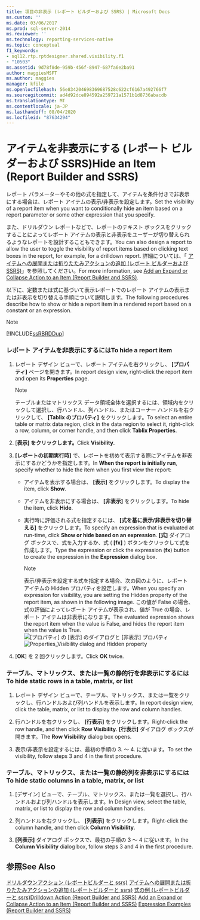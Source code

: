 ```yaml
---
title: 項目の非表示 (レポート ビルダーおよび SSRS) | Microsoft Docs
ms.custom: ''
ms.date: 03/06/2017
ms.prod: sql-server-2014
ms.reviewer: ''
ms.technology: reporting-services-native
ms.topic: conceptual
f1_keywords:
- sql12.rtp.rptdesigner.shared.visibility.f1
- "10503"
ms.assetid: 9d78f8de-959b-456f-8947-687fa6e2ba91
author: maggiesMSFT
ms.author: maggies
manager: kfile
ms.openlocfilehash: 56e834204698369687528c622cf6167a492766f7
ms.sourcegitcommit: ad4d92dce894592a259721a1571b1d8736abacdb
ms.translationtype: MT
ms.contentlocale: ja-JP
ms.lasthandoff: 08/04/2020
ms.locfileid: "87634294"
---
```

# <a name="hide-an-item-report-builder-and-ssrs"></a><span data-ttu-id="af048-102">アイテムを非表示にする (レポート ビルダーおよび SSRS)</span><span class="sxs-lookup"><span data-stu-id="af048-102">Hide an Item (Report Builder and SSRS)</span></span>
  <span data-ttu-id="af048-103">レポート パラメーターやその他の式を指定して、アイテムを条件付きで非表示にする場合は、レポート アイテムの表示/非表示を設定します。</span><span class="sxs-lookup"><span data-stu-id="af048-103">Set the visibility of a report item when you want to conditionally hide an item based on a report parameter or some other expression that you specify.</span></span>

 <span data-ttu-id="af048-104">また、ドリルダウン レポートなどで、レポートのテキスト ボックスをクリックすることによってレポート アイテムの表示と非表示をユーザーが切り替えられるようなレポートを設計することもできます。</span><span class="sxs-lookup"><span data-stu-id="af048-104">You can also design a report to allow the user to toggle the visibility of report items based on clicking text boxes in the report, for example, for a drilldown report.</span></span> <span data-ttu-id="af048-105">詳細については、「 [アイテムへの展開または折りたたみアクションの追加 &#40;レポート ビルダーおよび SSRS&#41;](../report-design/add-an-expand-or-collapse-action-to-an-item-report-builder-and-ssrs.md)」を参照してください。</span><span class="sxs-lookup"><span data-stu-id="af048-105">For more information, see [Add an Expand or Collapse Action to an Item &#40;Report Builder and SSRS&#41;](../report-design/add-an-expand-or-collapse-action-to-an-item-report-builder-and-ssrs.md).</span></span>

 <span data-ttu-id="af048-106">以下に、定数または式に基づいて表示レポートでのレポート アイテムの表示または非表示を切り替える手順について説明します。</span><span class="sxs-lookup"><span data-stu-id="af048-106">The following procedures describe how to show or hide a report item in a rendered report based on a constant or an expression.</span></span>

> [!NOTE]
>  [!INCLUDE[ssRBRDDup](../../includes/ssrbrddup-md.md)]

### <a name="to-hide-a-report-item"></a><span data-ttu-id="af048-107">レポート アイテムを非表示にするには</span><span class="sxs-lookup"><span data-stu-id="af048-107">To hide a report item</span></span>

1.  <span data-ttu-id="af048-108">レポート デザイン ビューで、レポート アイテムを右クリックし、 **[プロパティ]** ページを開きます。</span><span class="sxs-lookup"><span data-stu-id="af048-108">In report design view, right-click the report item and open its **Properties** page.</span></span>

    > [!NOTE]
    >  <span data-ttu-id="af048-109">テーブルまたはマトリックス データ領域全体を選択するには、領域内をクリックして選択し、行ハンドル、列ハンドル、またはコーナー ハンドルを右クリックして、 **[Tablix のプロパティ]** をクリックします。</span><span class="sxs-lookup"><span data-stu-id="af048-109">To select an entire table or matrix data region, click in the data region to select it, right-click a row, column, or corner handle, and then click **Tablix Properties**.</span></span>

2.  <span data-ttu-id="af048-110">[**表示] をクリックします。**</span><span class="sxs-lookup"><span data-stu-id="af048-110">Click **Visibility.**</span></span>

3.  <span data-ttu-id="af048-111">**[レポートの初期実行時]** で、レポートを初めて表示する際にアイテムを非表示にするかどうかを指定します。</span><span class="sxs-lookup"><span data-stu-id="af048-111">In **When the report is initially run**, specify whether to hide the item when you first view the report:</span></span>

    -   <span data-ttu-id="af048-112">アイテムを表示する場合は、 **[表示]** をクリックします。</span><span class="sxs-lookup"><span data-stu-id="af048-112">To display the item, click **Show**.</span></span>

    -   <span data-ttu-id="af048-113">アイテムを非表示にする場合は、 **[非表示]** をクリックします。</span><span class="sxs-lookup"><span data-stu-id="af048-113">To hide the item, click **Hide**.</span></span>

    -   <span data-ttu-id="af048-114">実行時に評価される式を指定するには、 **[式を基に表示/非表示を切り替える]** をクリックします。</span><span class="sxs-lookup"><span data-stu-id="af048-114">To specify an expression that is evaluated at run-time, click **Show or hide based on an expression**.</span></span> <span data-ttu-id="af048-115">**[式]** ダイアログ ボックスで、式を入力するか、式 ( **[fx]** ) ボタンをクリックして式を作成します。</span><span class="sxs-lookup"><span data-stu-id="af048-115">Type the expression or click the expression (**fx**) button to create the expression in the **Expression** dialog box.</span></span>

        > [!NOTE]
        >  <span data-ttu-id="af048-116">表示/非表示を設定する式を指定する場合、次の図のように、レポート アイテムの Hidden プロパティを設定します。</span><span class="sxs-lookup"><span data-stu-id="af048-116">When you specify an expression for visibility, you are setting the Hidden property of the report item, as shown in the following image.</span></span> <span data-ttu-id="af048-117">この値が False の場合、式の評価によってレポート アイテムが表示され、値が True の場合、レポート アイテムは非表示になります。</span><span class="sxs-lookup"><span data-stu-id="af048-117">The evaluated expression shows the report item when the value is False, and hides the report item when the value is True.</span></span> 
        > <span data-ttu-id="af048-118">![[プロパティ] の [表示] のダイアログと [非表示] プロパティ](../media/hiddenproperty-propertiesvisibility.png "[プロパティ] の [表示] のダイアログと [非表示] プロパティ")</span><span class="sxs-lookup"><span data-stu-id="af048-118">![Properties_Visibility dialog and Hidden property](../media/hiddenproperty-propertiesvisibility.png "Properties_Visibility dialog and Hidden property")</span></span>

4.  <span data-ttu-id="af048-119">[**OK**] を 2 回クリックします。</span><span class="sxs-lookup"><span data-stu-id="af048-119">Click **OK** twice.</span></span>

### <a name="to-hide-static-rows-in-a-table-matrix-or-list"></a><span data-ttu-id="af048-120">テーブル、マトリックス、または一覧の静的行を非表示にするには</span><span class="sxs-lookup"><span data-stu-id="af048-120">To hide static rows in a table, matrix, or list</span></span>

1.  <span data-ttu-id="af048-121">レポート デザイン ビューで、テーブル、マトリックス、または一覧をクリックし、行ハンドルおよび列ハンドルを表示します。</span><span class="sxs-lookup"><span data-stu-id="af048-121">In report design view, click the table, matrix, or list to display the row and column handles.</span></span>

2.  <span data-ttu-id="af048-122">行ハンドルを右クリックし、 **[行表示]** をクリックします。</span><span class="sxs-lookup"><span data-stu-id="af048-122">Right-click the row handle, and then click **Row Visibility**.</span></span> <span data-ttu-id="af048-123">**[行表示]** ダイアログ ボックスが開きます。</span><span class="sxs-lookup"><span data-stu-id="af048-123">The **Row Visibility** dialog box opens.</span></span>

3.  <span data-ttu-id="af048-124">表示/非表示を設定するには、最初の手順の 3. ～ 4. に従います。</span><span class="sxs-lookup"><span data-stu-id="af048-124">To set the visibility, follow steps 3 and 4 in the first procedure.</span></span>

### <a name="to-hide-static-columns-in-a-table-matrix-or-list"></a><span data-ttu-id="af048-125">テーブル、マトリックス、または一覧の静的列を非表示にするには</span><span class="sxs-lookup"><span data-stu-id="af048-125">To hide static columns in a table, matrix, or list</span></span>

1.  <span data-ttu-id="af048-126">[デザイン] ビューで、テーブル、マトリックス、または一覧を選択し、行ハンドルおよび列ハンドルを表示します。</span><span class="sxs-lookup"><span data-stu-id="af048-126">In Design view, select the table, matrix, or list to display the row and column handles.</span></span>

2.  <span data-ttu-id="af048-127">列ハンドルを右クリックし、 **[列表示]** をクリックします。</span><span class="sxs-lookup"><span data-stu-id="af048-127">Right-click the column handle, and then click **Column Visibility**.</span></span>

3.  <span data-ttu-id="af048-128">**[列表示]** ダイアログ ボックスで、最初の手順の 3 ～ 4 に従います。</span><span class="sxs-lookup"><span data-stu-id="af048-128">In the **Column Visibility** dialog box, follow steps 3 and 4 in the first procedure.</span></span>

## <a name="see-also"></a><span data-ttu-id="af048-129">参照</span><span class="sxs-lookup"><span data-stu-id="af048-129">See Also</span></span>
 <span data-ttu-id="af048-130">[ドリルダウンアクション &#40;レポートビルダーと ssrs&#41;](../report-design/drilldown-action-report-builder-and-ssrs.md) [アイテムへの展開または折りたたみアクションの追加 &#40;レポートビルダーと ssrs&#41;](../report-design/add-an-expand-or-collapse-action-to-an-item-report-builder-and-ssrs.md) [式の例 &#40;レポートビルダーと ssrs&#41;](../report-design/expression-examples-report-builder-and-ssrs.md)</span><span class="sxs-lookup"><span data-stu-id="af048-130">[Drilldown Action &#40;Report Builder and SSRS&#41;](../report-design/drilldown-action-report-builder-and-ssrs.md) [Add an Expand or Collapse Action to an Item &#40;Report Builder and SSRS&#41;](../report-design/add-an-expand-or-collapse-action-to-an-item-report-builder-and-ssrs.md) [Expression Examples &#40;Report Builder and SSRS&#41;](../report-design/expression-examples-report-builder-and-ssrs.md)</span></span>


